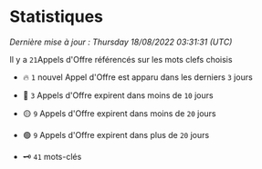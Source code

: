 # Statistiques


_Dernière mise à jour : Thursday 18/08/2022 03:31:31 (UTC)_ 

Il y a `21`Appels d'Offre référencés sur les mots clefs choisis

- 🔥 `1` nouvel Appel d'Offre est apparu dans les derniers `3` jours
- 🔴  `3` Appels d'Offre expirent dans moins de `10` jours
- 🟡  `9` Appels d'Offre expirent dans moins de `20` jours
- 🟢  `9` Appels d'Offre expirent dans plus de `20` jours

- 🗝 `41` mots-clés